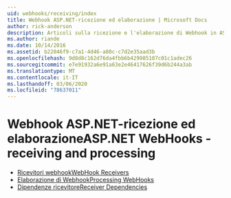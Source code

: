 ```yaml
---
uid: webhooks/receiving/index
title: Webhook ASP.NET-ricezione ed elaborazione | Microsoft Docs
author: rick-anderson
description: Articoli sulla ricezione e l'elaborazione di Webhook in ASP.NET
ms.author: riande
ms.date: 10/14/2016
ms.assetid: b22046f9-c7a1-4d46-a80c-c7d2e35aad3b
ms.openlocfilehash: 9d8d8c162d76da4fbb6b429985107c01c1adec26
ms.sourcegitcommit: e7e91932a6e91a63e2e46417626f39d6b244a3ab
ms.translationtype: MT
ms.contentlocale: it-IT
ms.lasthandoff: 03/06/2020
ms.locfileid: "78637011"
---
```

# <a name="aspnet-webhooks---receiving-and-processing"></a><span data-ttu-id="9788b-103">Webhook ASP.NET-ricezione ed elaborazione</span><span class="sxs-lookup"><span data-stu-id="9788b-103">ASP.NET WebHooks - receiving and processing</span></span>

* [<span data-ttu-id="9788b-104">Ricevitori webhook</span><span class="sxs-lookup"><span data-stu-id="9788b-104">WebHook Receivers</span></span>](receivers.md)
* [<span data-ttu-id="9788b-105">Elaborazione di Webhook</span><span class="sxs-lookup"><span data-stu-id="9788b-105">Processing WebHooks</span></span>](handlers.md)
* [<span data-ttu-id="9788b-106">Dipendenze ricevitore</span><span class="sxs-lookup"><span data-stu-id="9788b-106">Receiver Dependencies</span></span>](dependencies.md)
